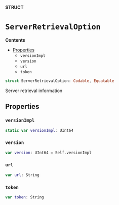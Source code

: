 **STRUCT**

# `ServerRetrievalOption`

**Contents**

- [Properties](#properties)
  - `versionImpl`
  - `version`
  - `url`
  - `token`

```swift
struct ServerRetrievalOption: Codable, Equatable
```

Server retrieval information

## Properties
### `versionImpl`

```swift
static var versionImpl: UInt64
```

### `version`

```swift
var version: UInt64 = Self.versionImpl
```

### `url`

```swift
var url: String
```

### `token`

```swift
var token: String
```
